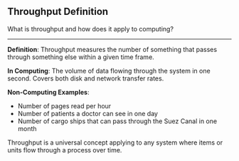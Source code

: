## Throughput Definition

What is throughput and how does it apply to computing?

---

**Definition**: Throughput measures the number of something that passes through something else within a given time frame.

**In Computing**: The volume of data flowing through the system in one second. Covers both disk and network transfer rates.

**Non-Computing Examples**:
- Number of pages read per hour
- Number of patients a doctor can see in one day
- Number of cargo ships that can pass through the Suez Canal in one month

Throughput is a universal concept applying to any system where items or units flow through a process over time.


